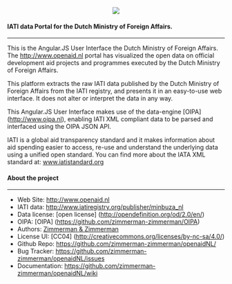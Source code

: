 
			
<div align="center">
  <a href="https://www.government.nl/ministries/ministry-of-foreign-affairs">
    <img src="https://www.government.nl/binaries/svg/content/gallery/government/channel-afbeeldingen/logos/logo-government-of-the-netherlands.svg"/>
  </a>
</div>


#### IATI data Portal for the Dutch Ministry of Foreign Affairs.
--------
This is the Angular.JS User Interface the Dutch Ministry of Foreign Affairs. The http://www.openaid.nl portal has visualized the open data on official development aid projects and programmes executed by the Dutch Ministry of Foreign Affairs. 

This platform extracts the raw IATI data published by the Dutch Ministry of Foreign Affairs from the IATI registry, and presents it in an easy-to-use web interface. It does not alter or interpret the data in any way.

This Angular.JS User Interface makes use of the data-engine [OIPA] (http://www.oipa.nl),  enabling IATI XML compliant data to be parsed and interfaced using the OIPA JSON API.

IATI is a global aid transparency standard and it makes information about aid spending easier to access, re-use and understand the underlying data using a unified open standard. You can find more about the IATA XML standard at: www.iatistandard.org


#### About the project
--------

* Web Site:         http://www.openaid.nl
* IATI data:  	    http://www.iatiregistry.org/publisher/minbuza_nl
* Data license:    [open license] (http://opendefinition.org/od/2.0/en/)
* OIPA:             [OIPA] (https://github.com/zimmerman-zimmerman/OIPA)
* Authors:          [Zimmerman & Zimmerman ](https://www.zimmermanzimmerman.nl/)
* License UI:       [CC04] (http://creativecommons.org/licenses/by-nc-sa/4.0/)
* Github Repo:      https://github.com/zimmerman-zimmerman/openaidNL/
* Bug Tracker:      https://github.com/zimmerman-zimmerman/openaidNL/issues
* Documentation:    https://github.com/zimmerman-zimmerman/openaidNL/wiki

